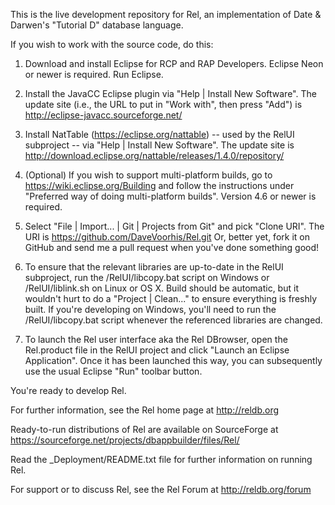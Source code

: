 This is the live development repository for Rel, an implementation of Date & Darwen's "Tutorial D" database language.

If you wish to work with the source code, do this:

1. Download and install Eclipse for RCP and RAP Developers. Eclipse Neon or newer is required.  Run Eclipse.

2. Install the JavaCC Eclipse plugin via "Help | Install New Software".  The update site (i.e., the URL to put in "Work with", then press "Add") is http://eclipse-javacc.sourceforge.net/

3. Install NatTable (https://eclipse.org/nattable) -- used by the RelUI subproject -- via "Help | Install New Software".  The update site is http://download.eclipse.org/nattable/releases/1.4.0/repository/

4. (Optional) If you wish to support multi-platform builds, go to https://wiki.eclipse.org/Building and follow the instructions under "Preferred way of doing multi-platform builds". Version 4.6 or newer is required.

5. Select "File | Import... | Git | Projects from Git" and pick "Clone URI".  The URI is https://github.com/DaveVoorhis/Rel.git  Or, better yet, fork it on GitHub and send me a pull request when you've done something good!

6. To ensure that the relevant libraries are up-to-date in the RelUI subproject, run the /RelUI/libcopy.bat script on Windows or /RelUI/liblink.sh on Linux or OS X.  Build should be automatic, but it wouldn't hurt to do a "Project | Clean..." to ensure everything is freshly built.  If you're developing on Windows, you'll need to run the /RelUI/libcopy.bat script whenever the referenced libraries are changed.

7. To launch the Rel user interface aka the Rel DBrowser, open the Rel.product file in the RelUI project and click "Launch an Eclipse Application". Once it has been launched this way, you can subsequently use the usual Eclipse "Run" toolbar button.

You're ready to develop Rel.

For further information, see the Rel home page at http://reldb.org

Ready-to-run distributions of Rel are available on SourceForge at https://sourceforge.net/projects/dbappbuilder/files/Rel/

Read the _Deployment/README.txt file for further information on running Rel.

For support or to discuss Rel, see the Rel Forum at http://reldb.org/forum
